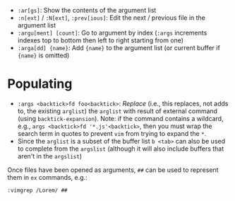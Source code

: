 - `:ar[gs]`: Show the contents of the argument list
- `:n[ext]` / `:N[ext]`, `:prev[ious]`: Edit the next / previous file in the argument list
- `:argu[ment] [count]`: Go to argument by index (`:args` increments indexes top to bottom then left to right starting from one)
- `:arga[dd] {name}`: Add `{name}` to the argument list (or current buffer if `{name}` is omitted)

# Populating

- `:args <backtick>fd foo<backtick>`: *Replace* (i.e., this replaces, not adds to, the existing `arglist`) the `arglist` with result of external command (using `backtick-expansion`). Note: if the command contains a wildcard, e.g., `args <backtick>fd '*.js'<backtick>`, then you must wrap the search term in quotes to prevent `vim` from trying to expand the `*`.
- Since the `arglist` is a subset of the buffer list `b <tab>` can also be used to complete from the `argslist` (although it will also include buffers that aren't in the `argslist`)

Once files have been opened as arguments, `##` can be used to represent them in `ex` commands, e.g.:

```
:vimgrep /Lorem/ ##
```
